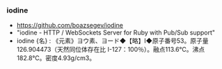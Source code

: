 ### iodine

* https://github.com/boazsegev/iodine
* "iodine - HTTP / WebSockets Server for Ruby with Pub/Sub support"
* iodine  {名} : 《元素》ヨウ素、ヨード◆【略】I◆原子番号53。原子量126.904473（天然同位体存在比 I-127：100％）。融点113.6℃。沸点182.8℃。密度4.93g/cm3。


